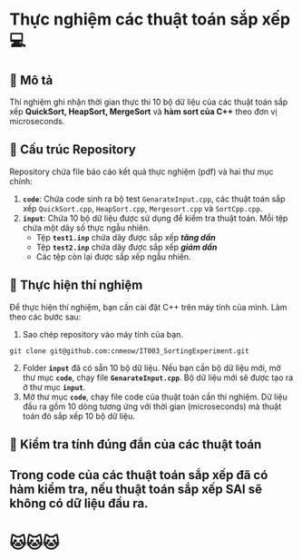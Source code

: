 # Thực nghiệm các thuật toán sắp xếp   💻

## 🔸 Mô tả 
Thí nghiệm ghi nhận thời gian thực thi 10 bộ dữ liệu của các thuật toán sắp xếp **QuickSort, HeapSort, MergeSort** và **hàm sort của C++** theo đơn vị microseconds.

## 🔹 Cấu trúc Repository
Repository chứa file báo cáo kết quả thực nghiệm (pdf) và hai thư mục chính:

1. **`code`**: Chứa code sinh ra bộ test `GenarateInput.cpp`, các thuật toán sắp xếp `QuickSort.cpp`, `HeapSort.cpp`, `Mergesort.cpp` và `SortCpp.cpp`.
2. **`input`**: Chứa 10 bộ dữ liệu được sử dụng để kiểm tra thuật toán. Mỗi tệp chứa một dãy số thực ngẫu nhiên. 
   - Tệp **`test1.inp`** chứa dãy được sắp xếp ***tăng dần***
   - Tệp **`test2.inp`** chứa dãy được sắp xếp ***giảm dần***
   - Các tệp còn lại được sắp xếp ngẫu nhiên.

## 🔸 Thực hiện thí nghiệm
Để thực hiện thí nghiệm, bạn cần cài đặt C++ trên máy tính của mình. Làm theo các bước sau:
1. Sao chép repository vào máy tính của bạn.
```
git clone git@github.com:cnmeow/IT003_SortingExperiment.git
```
2. Folder **`input`** đã có sẵn 10 bộ dữ liệu. Nếu bạn cần bộ dữ liệu mới, mở thư mục **`code`**, chạy file **`GenarateInput.cpp`**. Bộ dữ liệu mới sẽ được tạo ra ở thư mục **`input`**.
3. Mở thư mục **`code`**, chạy file code của thuật toán cần thí nghiệm. Dữ liệu đầu ra gồm 10 dòng tương ứng với thời gian (microseconds) mà thuật toán đó sắp xếp 10 bộ dữ liệu.

## 🔹 Kiểm tra tính đúng đắn của các thuật toán
Trong code của các thuật toán sắp xếp đã có hàm kiểm tra, nếu thuật toán sắp xếp **SAI** sẽ không có dữ liệu đầu ra.
---
# 🐱🐱🐱
